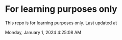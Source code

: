 # For learning purposes only
This repo is for learning purposes only.
Last updated at

Monday, January 1, 2024 4:25:08 AM

